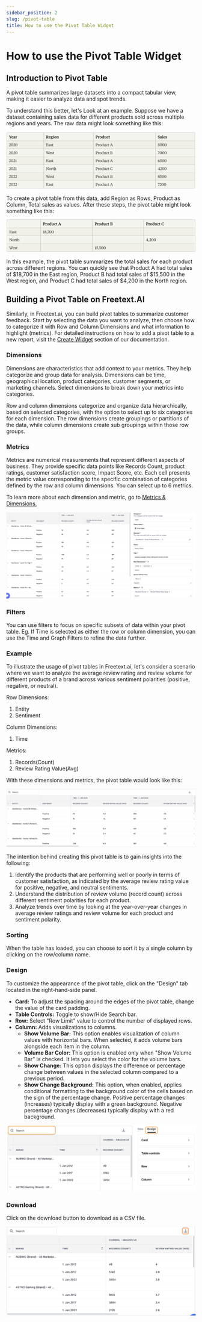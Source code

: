 ```yaml
---
sidebar_position: 2
slug: /pivot-table
title: How to use the Pivot Table Widget
---
```


# How to use the Pivot Table Widget

## Introduction to Pivot Table

A pivot table summarizes large datasets into a compact tabular view, making it easier to analyze data and spot trends. 

To understand this  better, let's Look at an example. Suppose we have a dataset containing sales data for different products sold across multiple regions and years. The raw data might look something like this:

![raw-data](/img/help/guides/pivot-table/raw-data.png)

To create a pivot table from this data, add Region as Rows, Product as Column, Total sales as values. After these steps, the pivot table might look something like this:

![pivot-example](/img/help/guides/pivot-table/pivot-example.png)

In this example, the pivot table summarizes the total sales for each product across different regions. You can quickly see that Product A had total sales of $18,700 in the East region, Product B had total sales of $15,500 in the West region, and Product C had total sales of $4,200 in the North region.

## Building a Pivot Table on Freetext.AI

Similarly, in Freetext.ai, you can build pivot tables to summarize customer feedback. Start by selecting the data you want to analyze, then choose how to categorize it with Row and Column Dimensions and what information to highlight (metrics). For detailed instructions on how to add a pivot table to a new report, visit the [Create Widget](/reports/widgets.md) section of our documentation.

### Dimensions

Dimensions are characteristics that add context to your metrics. They help categorize and group data for analysis. Dimensions can be time, geographical location, product categories, customer segments, or marketing channels. Select dimensions to break down your metrics into categories.

Row and column dimensions categorize and organize data hierarchically, based on selected categories, with the option to select up to six categories for each dimension. The row dimensions create groupings or partitions of the data, while column dimensions create sub groupings within those row groups. 

### Metrics

Metrics are numerical measurements that represent different aspects of business. They provide specific data points like Records Count, product ratings, customer satisfaction score, Impact Score, etc. Each cell presents the metric value corresponding to the specific combination of categories defined by the row and column dimensions. You can select up to 6 metrics.

To learn more about each dimension and metric, go to [Metrics & Dimensions.](/metrics/index.md)

![create-pivot](/img/help/guides/pivot-table/create-pivot-table.png)

### Filters

You can use filters to focus on specific subsets of data within your pivot table. Eg. If Time is selected as either the row or column dimension, you can use the Time and Graph Filters to refine the data further.

### Example

To illustrate the usage of pivot tables in Freetext.ai, let's consider a scenario where we want to analyze the average review rating and review volume for different products of a brand across various sentiment polarities (positive, negative, or neutral).

Row Dimensions:
1. Entity
2. Sentiment
   
Column Dimensions:
1. Time
   
Metrics:
1. Records(Count)
2. Review Rating Value(Avg)

With these dimensions and metrics, the pivot table would look like this:

![pivot-example-freetext](/img/help/guides/pivot-table/pivot-example-freetext.png)

The intention behind creating this pivot table is to gain insights into the following:

1. Identify the products that are performing well or poorly in terms of customer satisfaction, as indicated by the average review rating value for positive, negative, and neutral sentiments.
2. Understand the distribution of review volume (record count) across different sentiment polarities for each product.
3. Analyze trends over time by looking at the year-over-year changes in average review ratings and review volume for each product and sentiment polarity.

### Sorting

When the table has loaded, you can choose to sort it by a single column by clicking on the row/column name.

### Design

To customize the appearance of the pivot table, click on the "Design" tab located in the right-hand-side panel.

- **Card:** To adjust the spacing around the edges of the pivot table, change the value of the card padding.
- **Table Controls:** Toggle to show/Hide Search bar.
- **Row:** Select "Row Limit" value to control the number of displayed rows. 
- **Column:** Adds visualizations to columns. 
  - **Show Volume Bar:** This option enables visualization of column values with horizontal bars. When selected, it adds volume bars alongside each item in the column.
  - **Volume Bar Color:** This option is enabled only when "Show Volume Bar" is checked. It lets you select the color for the volume bars.
  - **Show Change:** This option displays the difference or percentage change between values in the selected column compared to a previous period.
  - **Show Change Background:** This option, when enabled, applies conditional formatting to the background color of the cells based on the sign of the percentage change. Positive percentage changes (increases) typically display with a green background. Negative percentage changes (decreases) typically display with a red background.

![design](/img/help/guides/pivot-table/design.png)

### Download

Click on the download button to download as a CSV file.

![download](/img/help/guides/pivot-table/pivot-download.png)



